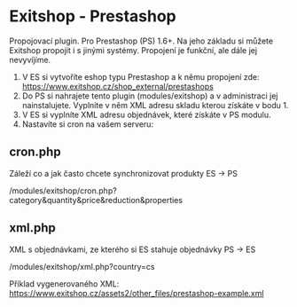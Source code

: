 # Exitshop - Prestashop

Propojovací plugin. Pro Prestashop (PS) 1.6+. Na jeho základu si můžete Exitshop propojit i s jinými systémy. Propojení je funkční, ale dále jej nevyvíjíme.

1. V ES si vytvoříte eshop typu Prestashop a k němu propojení zde: https://www.exitshop.cz/shop_external/prestashops
2. Do PS si nahrajete tento plugin (modules/exitshop) a v administraci jej nainstalujete. Vyplníte v něm XML adresu skladu kterou získáte v bodu 1.
3. V ES si vyplníte XML adresu objednávek, které získáte v PS modulu.
4. Nastavíte si cron na vašem serveru:

## cron.php

Záleží co a jak často chcete synchronizovat produkty ES -> PS

/modules/exitshop/cron.php?category&quantity&price&reduction&properties

## xml.php

XML s objednávkami, ze kterého si ES stahuje objednávky PS -> ES

/modules/exitshop/xml.php?country=cs

Příklad vygenerovaného XML: https://www.exitshop.cz/assets2/other_files/prestashop-example.xml

